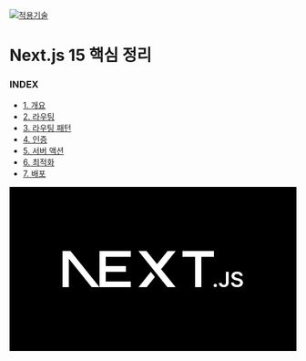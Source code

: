 [![적용기술](https://skillicons.dev/icons?i=nextjs,ts,react,vercel)](../README.md)

# Next.js 15 핵심 정리

### INDEX

- [1. 개요        ][link_01]
- [2. 라우팅      ][link_02]
- [3. 라우팅 패턴  ][link_03]
- [4. 인증        ][link_04]
- [5. 서버 액션   ][link_05]
- [6. 최적화      ][link_06]
- [7. 배포        ][link_07]

[![메인이미지](../images/nextjs_main.jpg)](https://www.heropy.dev/p/n7JHmI)

[nextjs15]: https://nextjs-ko.org/docs/app/building-your-application/upgrading/version-15
[link_01]: ./sect_01.md
[link_02]: ./sect_02.md
[link_03]: ./sect_03.md
[link_04]: ./sect_04.md
[link_05]: ./sect_05.md
[link_06]: ./sect_06.md
[link_07]: ./sect_07.md
